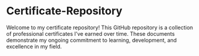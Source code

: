 # Certificate-Repository
Welcome to my certificate repository! This GitHub repository is a collection of professional certificates I’ve earned over time. These documents demonstrate my ongoing commitment to learning, development, and excellence in my field.
